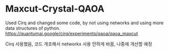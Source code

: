 # Maxcut-Crystal-QAOA

Used Cirq and changed some code, by not using networks and using more data structures of python.
https://quantumai.google/cirq/experiments/qaoa/qaoa_maxcut

Cirq 사용했음, 코드 개조해서 networkx 사용 안하게 바꿈, 나중에 개선할 예정
